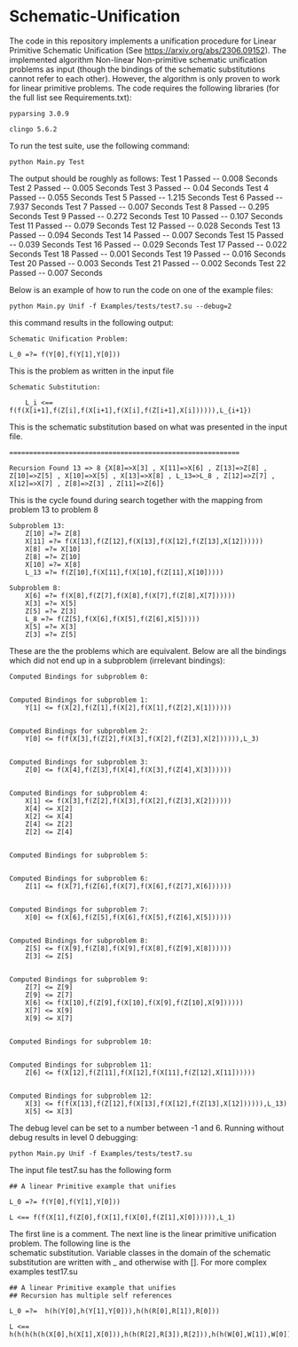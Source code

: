 # Schematic-Unification
The code in this repository implements a unification procedure for Linear Primitive Schematic Unification (See https://arxiv.org/abs/2306.09152).  The implemented algorithm Non-linear Non-primitive schematic unification problems as input (though the bindings of the schematic substitutions cannot refer to each other). However, the algorithm  is only proven to work for linear primitive problems. The code requires the following libraries (for the full list see Requirements.txt):

	pyparsing 3.0.9 

	clingo 5.6.2

To run the test suite, use the following command:

	python Main.py Test

The output should be roughly as follows: 
	Test 1 Passed -- 0.008 Seconds
	Test 2 Passed -- 0.005 Seconds
	Test 3 Passed -- 0.04 Seconds
	Test 4 Passed -- 0.055 Seconds
	Test 5 Passed -- 1.215 Seconds
	Test 6 Passed -- 7.937 Seconds
	Test 7 Passed -- 0.007 Seconds
	Test 8 Passed -- 0.295 Seconds
	Test 9 Passed -- 0.272 Seconds
	Test 10 Passed -- 0.107 Seconds
	Test 11 Passed -- 0.079 Seconds
	Test 12 Passed -- 0.028 Seconds
	Test 13 Passed -- 0.094 Seconds
	Test 14 Passed -- 0.007 Seconds
	Test 15 Passed -- 0.039 Seconds
	Test 16 Passed -- 0.029 Seconds
	Test 17 Passed -- 0.022 Seconds
	Test 18 Passed -- 0.001 Seconds
	Test 19 Passed -- 0.016 Seconds
	Test 20 Passed -- 0.003 Seconds
	Test 21 Passed -- 0.002 Seconds
	Test 22 Passed -- 0.007 Seconds

Below is an example of how to run the code on one of the example files: 

	python Main.py Unif -f Examples/tests/test7.su --debug=2

this command results in the following output:

	Schematic Unification Problem:

	L_0 =?= f(Y[0],f(Y[1],Y[0]))

This is the problem as written in the input file

	Schematic Substitution:

		L_i <== f(f(X[i+1],f(Z[i],f(X[i+1],f(X[i],f(Z[i+1],X[i]))))),L_{i+1})

This is the schematic substitution based on what was presented in the input file.

	==========================================================

	Recursion Found 13 => 8 {X[8]=>X[3] , X[11]=>X[6] , Z[13]=>Z[8] , Z[10]=>Z[5] , X[10]=>X[5] , X[13]=>X[8] , L_13=>L_8 , Z[12]=>Z[7] , X[12]=>X[7] , Z[8]=>Z[3] , Z[11]=>Z[6]}

This is the cycle found during search together with the mapping from problem 13 to problem 8

	Subproblem 13:
		Z[10] =?= Z[8]
		X[11] =?= f(X[13],f(Z[12],f(X[13],f(X[12],f(Z[13],X[12])))))
		X[8] =?= X[10]
		Z[8] =?= Z[10]
		X[10] =?= X[8]
		L_13 =?= f(Z[10],f(X[11],f(X[10],f(Z[11],X[10]))))

	Subproblem 8:
		X[6] =?= f(X[8],f(Z[7],f(X[8],f(X[7],f(Z[8],X[7])))))
		X[3] =?= X[5]
		Z[5] =?= Z[3]
		L_8 =?= f(Z[5],f(X[6],f(X[5],f(Z[6],X[5]))))
		X[5] =?= X[3]
		Z[3] =?= Z[5]

These are the the problems which are equivalent. Below are all the bindings which 
did not end up in a subproblem (irrelevant bindings):

	Computed Bindings for subproblem 0:


	Computed Bindings for subproblem 1:
		Y[1] <= f(X[2],f(Z[1],f(X[2],f(X[1],f(Z[2],X[1])))))


	Computed Bindings for subproblem 2:
		Y[0] <= f(f(X[3],f(Z[2],f(X[3],f(X[2],f(Z[3],X[2]))))),L_3)


	Computed Bindings for subproblem 3:
		Z[0] <= f(X[4],f(Z[3],f(X[4],f(X[3],f(Z[4],X[3])))))


	Computed Bindings for subproblem 4:
		X[1] <= f(X[3],f(Z[2],f(X[3],f(X[2],f(Z[3],X[2])))))
		X[4] <= X[2]
		X[2] <= X[4]
		Z[4] <= Z[2]
		Z[2] <= Z[4]


	Computed Bindings for subproblem 5:


	Computed Bindings for subproblem 6:
		Z[1] <= f(X[7],f(Z[6],f(X[7],f(X[6],f(Z[7],X[6])))))


	Computed Bindings for subproblem 7:
		X[0] <= f(X[6],f(Z[5],f(X[6],f(X[5],f(Z[6],X[5])))))


	Computed Bindings for subproblem 8:
		Z[5] <= f(X[9],f(Z[8],f(X[9],f(X[8],f(Z[9],X[8])))))
		Z[3] <= Z[5]


	Computed Bindings for subproblem 9:
		Z[7] <= Z[9]
		Z[9] <= Z[7]
		X[6] <= f(X[10],f(Z[9],f(X[10],f(X[9],f(Z[10],X[9])))))
		X[7] <= X[9]
		X[9] <= X[7]


	Computed Bindings for subproblem 10:


	Computed Bindings for subproblem 11:
		Z[6] <= f(X[12],f(Z[11],f(X[12],f(X[11],f(Z[12],X[11])))))


	Computed Bindings for subproblem 12:
		X[3] <= f(f(X[13],f(Z[12],f(X[13],f(X[12],f(Z[13],X[12]))))),L_13)
		X[5] <= X[3]


The debug level can be set to a number between -1 and 6. Running without debug results in level 0 debugging:

	python Main.py Unif -f Examples/tests/test7.su 

The input file test7.su has the following form 

	## A linear Primitive example that unifies

	L_0 =?= f(Y[0],f(Y[1],Y[0]))

	L <== f(f(X[1],f(Z[0],f(X[1],f(X[0],f(Z[1],X[0]))))),L_1)

The first line is a comment. The next line is the linear primitive unification problem. The following line is the  
schematic substitution. Variable classes in the domain of the schematic substitution are written with _ and otherwise 
with []. For more complex examples test17.su

	## A linear Primitive example that unifies
	## Recursion has multiple self references

	L_0 =?=  h(h(Y[0],h(Y[1],Y[0])),h(h(R[0],R[1]),R[0]))

	L <== h(h(h(h(h(X[0],h(X[1],X[0])),h(h(R[2],R[3]),R[2])),h(h(W[0],W[1]),W[0])),L_1),h(L_1,h(Q[0],h(h(Y[2],h(Y[3],Y[2])),h(h(Z[0],Z[1]),Z[0])))))





   
